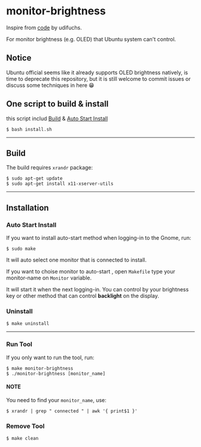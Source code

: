 # monitor-brightness

Inspire from [code](https://github.com/udifuchs/icc-brightness) by udifuchs.

For monitor brightness (e.g. OLED) that Ubuntu system can't control.

## Notice
Ubuntu official seems like it already supports OLED brightness natively, is time to deprecate this repository, but it is still welcome to commit  issues or discuss some techniques in here 😁

## One script to build & install
this script includ [Build](#build) & [Auto Start Install](#auto-start-install)
```shell
$ bash install.sh
```

---

## Build

The build requires `xrandr` package:

```shell
$ sudo apt-get update
$ sudo apt-get install x11-xserver-utils
```

---

## Installation

### Auto Start Install

If you want to install auto-start method when logging-in to the Gnome, run:

```shell
$ sudo make
```

It will auto select one monitor that is connected to install.

If you want to choise monitor to auto-start , open `Makefile` type your monitor-name on `Monitor` variable.

It will start it when the next logging-in. You can control by your brightness key or other method that can control **backlight** on the display.

### Uninstall

```shell
$ make uninstall
```

---

### Run Tool

If you only want to run the tool, run:

```shell
$ make monitor-brightness
$ ./monitor-brightness [monitor_name]
```

#### NOTE

You need to find your `monitor_name`, use:

```shell
$ xrandr | grep " connected " | awk '{ print$1 }'
```

### Remove Tool

```shell
$ make clean
```
